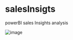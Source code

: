 # salesInsigts
powerBI sales Insights analysis

![image](https://github.com/user-attachments/assets/e897596a-adc5-4e82-bb71-06920d90c735)
